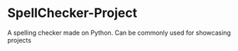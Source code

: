 # SpellChecker-Project
A spelling checker made on Python. Can be commonly used for showcasing projects

